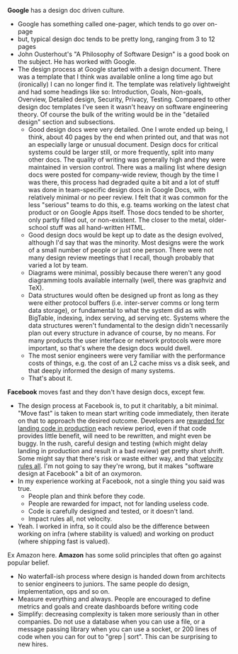 **Google** has a design doc driven culture. 
- Google has something called one-pager, which tends to go over on-page
- but, typical design doc tends to be pretty long, ranging from 3 to 12 pages
- John Ousterhout's "A Philosophy of Software Design" is a good book on the subject. He has worked with Google.
- The design process at Google started with a design document. There was a template that I think was available online a long time ago but (ironically) I can no longer find it. The template was relatively lightweight and had some headings like so: Introduction, Goals, Non-goals, Overview, Detailed design, Security, Privacy, Testing. Compared to other design doc templates I've seen it wasn't heavy on software engineering theory. Of course the bulk of the writing would be in the "detailed design" section and subsections.
	- Good design docs were very detailed. One I wrote ended up being, I think, about 40 pages by the end when printed out, and that was not an especially large or unusual document. Design docs for critical systems could be larger still, or more frequently, split into many other docs. The quality of writing was generally high and they were maintained in version control. There was a mailing list where design docs were posted for company-wide review, though by the time I was there, this process had degraded quite a bit and a lot of stuff was done in team-specific design docs in Google Docs, with relatively minimal or no peer review. I felt that it was common for the less "serious" teams to do this, e.g. teams working on the latest chat product or on Google Apps itself. Those docs tended to be shorter, only partly filled out, or non-existent. The closer to the metal, older-school stuff was all hand-written HTML.
	- Good design docs would be kept up to date as the design evolved, although I'd say that was the minority. Most designs were the work of a small number of people or just one person. There were not many design review meetings that I recall, though probably that varied a lot by team.
	- Diagrams were minimal, possibly because there weren't any good diagramming tools available internally (well, there was graphviz and TeX).
	- Data structures would often be designed up front as long as they were either protocol buffers (i.e. inter-server comms or long term data storage), or fundamental to what the system did as with BigTable, indexing, index serving, ad serving etc. Systems where the data structures weren't fundamental to the design didn't necessarily plan out every structure in advance of course, by no means. For many products the user interface or network protocols were more important, so that's where the design docs would dwell.
	- The most senior engineers were very familiar with the performance costs of things, e.g. the cost of an L2 cache miss vs a disk seek, and that deeply informed the design of many systems.
	- That's about it.

**Facebook** moves fast and they don't have design docs, except few.
* The design process at Facebook is, to put it charitably, a bit minimal. "Move fast" is taken to mean start writing code immediately, then iterate on that to approach the desired outcome. Developers are <u>rewarded for landing code in production</u> each review period, even if that code provides little benefit, will need to be rewritten, and might even be buggy. In the rush, careful design and testing (which might delay landing in production and result in a bad review) get pretty short shrift. Some might say that there's risk or waste either way, and that <u>velocity rules all</u>. I'm not going to say they're wrong, but it makes "software design at Facebook" a bit of an oxymoron.
* In my experience working at Facebook, not a single thing you said was true.
	* People plan and think before they code.
	* People are rewarded for impact, not for landing useless code.
	* Code is carefully designed and tested, or it doesn't land.
	* Impact rules all, not velocity.
* Yeah. I worked in infra, so it could also be the difference between working on infra (where stability is valued) and working on product (where shipping fast is valued).

Ex Amazon here. **Amazon** has some solid principles that often go against popular belief.
- No waterfall-ish process where design is handed down from architects to senior engineers to juniors. The same people do design, implementation, ops and so on.
- Measure everything and always. People are encouraged to define metrics and goals and create dashboards before writing code
- Simplify: decreasing complexity is taken more seriously than in other companies. Do not use a database when you can use a file, or a message passing library when you can use a socket, or 200 lines of code when you can for out to "grep | sort". This can be surprising to new hires.